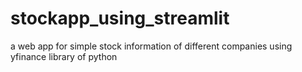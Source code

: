 # stockapp_using_streamlit
a web app for simple stock information of different companies using yfinance library of python
